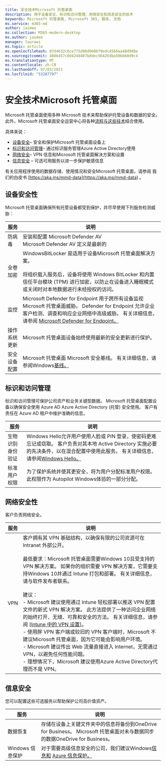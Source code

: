 ```yaml
---
title: 安全技术Microsoft 托管桌面
description: 用于设备安全、标识和访问管理、网络安全和信息安全的技术
keywords: Microsoft 托管桌面, Microsoft 365, 服务, 文档
ms.service: m365-md
author: jaimeo
ms.collection: M365-modern-desktop
ms.author: jaimeo
manager: laurawi
ms.topic: article
ms.openlocfilehash: 07d4632c6ce775d98d9606f9edc4566aa48d9d8e
ms.sourcegitcommit: 4886457c0d4248407bddec56425dba50bb60d9c4
ms.translationtype: MT
ms.contentlocale: zh-CN
ms.lasthandoff: 07/03/2021
ms.locfileid: "53287797"
---
```

# <a name="security-technologies-in-microsoft-managed-desktop"></a>安全技术Microsoft 托管桌面

<!--Security, also Onboarding doc: data handling/store, privileged account access -->

Microsoft 托管桌面使用多种 Microsoft 技术来帮助保护托管设备和数据的安全。 此外，Microsoft 托管桌面安全运营中心将各种[流程与这些技术](security-operations.md)结合使用。

具体来说：

- [设备安全](#device-security)– 安全和保护Microsoft 托管桌面设备上
- [标识和访问管理](#identity-and-access-management)– 通过标识服务管理Azure Active Directory使用
- [网络安全](#network-security)– VPN 信息和Microsoft 托管桌面解决方案和设置
- [信息安全](#information-security) – 可选可用服务以进一步保护敏感信息

有关应用程序使用的数据存储、使用情况和安全Microsoft 托管桌面，请参阅 我们的白皮书 [https://aka.ms/mmd-data](https://aka.ms/mmd-data) 。


## <a name="device-security"></a>设备安全性

Microsoft 托管桌面确保所有托管设备都受到保护，并尽早使用下列服务检测威胁：

服务 | 说明
--- | ---
防病毒 | 安装和配置 Microsoft Defender AV<br>Microsoft Defender AV 定义是最新的
全卷加密 | WindowsBitLocker 是适用于设备Microsoft 托管桌面解决方案。<br><br>将组织载入服务后，设备将使用 Windows BitLocker 和内置信任平台模块 (TPM) 进行加密，以防止在设备进入睡眠模式或关闭时对本地数据进行未经授权的访问。
监控 | Microsoft Defender for Endpoint 用于跨所有设备监视Microsoft 托管桌面威胁。 Defender for Endpoint 允许企业客户检测、调查和响应企业网络中高级威胁。 有关详细信息，请参阅 [Microsoft Defender for Endpoint。](/windows/threat-protection/windows-defender-atp/windows-defender-advanced-threat-protection)
操作系统更新 | Microsoft 托管桌面设备始终使用最新的安全更新进行保护。
安全设备配置 | Microsoft 托管桌面 Microsoft 安全基线。 有关详细信息，请参阅Windows[基线。](/windows/security/threat-protection/windows-security-baselines)



## <a name="identity-and-access-management"></a>标识和访问管理

标识和访问管理可保护公司资产和业务关键型数据。 Microsoft 托管桌面配置设备以确保安全使用 Azure AD Azure Active Directory (托管) 安全使用。 客户有责任在 Azure AD 租户中维护准确的信息。

服务 | 说明
--- | ---
生物识别身份验证 | Windows Hello允许用户使用人脸或 PIN 登录，使密码更难忘记或窃取。 客户负责对其本地 Active Directory 实施必要的先决条件，以在混合配置中使用此服务。 有关详细信息，请参阅[Windows Hello。](/windows-hardware/design/device-experiences/windows-hello) 
标准用户权限 | 为了保护系统并使其更安全，将为用户分配标准用户权限。 此权限作为 Autopilot Windows体验的一部分分配。



## <a name="network-security"></a>网络安全性

客户负责网络安全。 

服务 | 说明
--- | ---
VPN | 客户拥有其 VPN 基础结构，以确保有限的公司资源可在 Intranet 外部公开。<br><br>最低要求：Microsoft 托管桌面需要Windows 10且受支持的 VPN 解决方案。 如果你的组织需要 VPN 解决方案，它需要支持Windows 10并通过 Intune 打包和部署。 有关详细信息，请与软件发布者联系。<br><br>建议：<br>- Microsoft 建议使用通过 Intune 轻松部署以推送 VPN 配置文件的新式 VPN 解决方案。 此方法提供了一种访问企业网络的始终打开、无缝、可靠和安全的方法。 有关详细信息，请参阅 [[Intune 中的 VPN 设置]](/intune/vpn-settings-configure)。<br>- 使用胖 VPN 客户端或较旧的 VPN 客户端时，Microsoft 不建议Microsoft 托管桌面，因为它可能会影响用户环境。<br>- Microsoft 建议传出 Web 流量直接进入 Internet，无需通过 VPN，以避免任何性能问题。<br>- 理想情况下，Microsoft 建议使用Azure Active Directory代理而不是 VPN。


## <a name="information-security"></a>信息安全

您可以配置这些可选服务以帮助保护公司高价值资产。 

服务 | 说明
--- | ---
数据恢复  | 存储在设备上关键文件夹中的信息将备份到OneDrive for Business。 Microsoft 托管桌面对未与数据同步的数据OneDrive for Business。
Windows 信息保护 | 对于需要高级信息安全的公司，我们建议Windows[信息和](/windows/threat-protection/windows-information-protection/protect-enterprise-data-using-wip) [Azure 信息保护。](https://www.microsoft.com/cloud-platform/azure-information-protection)
